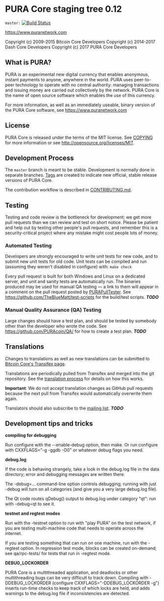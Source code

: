 ﻿PURA Core staging tree 0.12
===============================

`master:` [![Build Status](https://travis-ci.org/PURAcoin/PURA.svg?branch=master)](https://travis-ci.org/PURAcoin/PURA)

https://www.puranetwork.com

Copyright (c) 2009-2015 Bitcoin Core Developers
Copyright (c) 2014-2017 Dash Core Developers
Copyright (c) 2017 PURA Core Developers


What is PURA?
----------------

PURA is an experimental new digital currency that enables anonymous, instant
payments to anyone, anywhere in the world. PURA uses peer-to-peer technology
to operate with no central authority: managing transactions and issuing money
are carried out collectively by the network. PURA Core is the name of open
source software which enables the use of this currency.

For more information, as well as an immediately useable, binary version of
the PURA Core software, see https://www.puranetwork.com


License
-------

PURA Core is released under the terms of the MIT license. See [COPYING](COPYING) for more
information or see http://opensource.org/licenses/MIT.

Development Process
-------------------

The `master` branch is meant to be stable. Development is normally done in separate branches.
[Tags](https://github.com/PURAcoin/PURA/tags) are created to indicate new official,
stable release versions of PURA Core.

The contribution workflow is described in [CONTRIBUTING.md](https://github.com/PURAcoin/PURA/blob/v0.12.1.x/CONTRIBUTING.md).


Testing
-------

Testing and code review is the bottleneck for development; we get more pull
requests than we can review and test on short notice. Please be patient and help out by testing
other people's pull requests, and remember this is a security-critical project where any mistake might cost people
lots of money.

### Automated Testing

Developers are strongly encouraged to write unit tests for new code, and to
submit new unit tests for old code. Unit tests can be compiled and run (assuming they weren't disabled in configure) with: `make check`

Every pull request is built for both Windows and Linux on a dedicated server,
and unit and sanity tests are automatically run. The binaries produced may be
used for manual QA testing — a link to them will appear in a comment on the
pull request posted by [PURAPullTester](https://github.com/PURAcoin/PullTester). See https://github.com/TheBlueMatt/test-scripts
for the build/test scripts. ***TODO***

### Manual Quality Assurance (QA) Testing

Large changes should have a test plan, and should be tested by somebody other
than the developer who wrote the code.
See https://github.com/PURAcoin/QA/ for how to create a test plan. ***TODO***

Translations
------------

Changes to translations as well as new translations can be submitted to
[Bitcoin Core's Transifex page](https://www.transifex.com/projects/p/PURA/).

Translations are periodically pulled from Transifex and merged into the git repository. See the
[translation process](doc/translation_process.md) for details on how this works.

**Important**: We do not accept translation changes as GitHub pull requests because the next
pull from Transifex would automatically overwrite them again.

Translators should also subscribe to the [mailing list](https://groups.google.com/forum/#!forum/PURA-translators). ***TODO***

Development tips and tricks
---------------------------

**compiling for debugging**

Run configure with the --enable-debug option, then make. Or run configure with
CXXFLAGS="-g -ggdb -O0" or whatever debug flags you need.

**debug.log**

If the code is behaving strangely, take a look in the debug.log file in the data directory;
error and debugging messages are written there.

The -debug=... command-line option controls debugging; running with just -debug will turn
on all categories (and give you a very large debug.log file).

The Qt code routes qDebug() output to debug.log under category "qt": run with -debug=qt
to see it.

**testnet and regtest modes**

Run with the -testnet option to run with "play PURA" on the test network, if you
are testing multi-machine code that needs to operate across the internet.

If you are testing something that can run on one machine, run with the -regtest option.
In regression test mode, blocks can be created on-demand; see qa/rpc-tests/ for tests
that run in -regtest mode.

**DEBUG_LOCKORDER**

PURA Core is a multithreaded application, and deadlocks or other multithreading bugs
can be very difficult to track down. Compiling with -DDEBUG_LOCKORDER (configure
CXXFLAGS="-DDEBUG_LOCKORDER -g") inserts run-time checks to keep track of which locks
are held, and adds warnings to the debug.log file if inconsistencies are detected.
